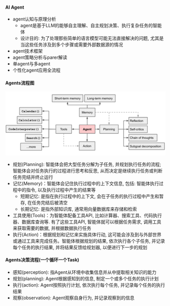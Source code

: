 #### AI Agent
- agent认知与原理分析
  - agent是基于LLM的能够自主理解、自主规划决策、执行复杂任务的智能体
  - 设计目的: 为了处理那些简单的语言模型可能无法直接解决的问题, 尤其是当这些任务涉及到多个步骤或需要外部数据源的情况
- agent技术框架
- agent策略分析与parer解读
- 单agent与多agent
- 个性化agent应用全流程


####  Agents流程图

![agents_flow.png](agents_flow.png)
- 规划(Planning): 智能体会把大型任务分解为子任务, 并规划执行任务的流程; 智能体会对任务执行的过程进行思考和反思, 从而决定是继续执行任务或判断任务完结并终止运行
- 记忆(Memory)：智能体会记住执行过程中的上下文信息, 包括: 智能体执行过程中的指令, 以及执行过程中产生的结果等
  - 短期记忆: 是指在执行过程中的上下文, 会在子任务的执行过程中产生和暂存, 在任务完结后被清空
  - 长期记忆: 是指外部知识库, 通常用向量数据库来存储和检索
- 工具使用(Tools)：为智能体配备工具API, 比如计算器、搜索工具、代码执行器、数据库查询等. 有了这些工具API, 智能体就可以根据任务需求, 调用工具来获取需要的数据, 并根据数据执行任务
- 执行(Action)：根据规划和记忆来实施具体行动, 这可能会涉及到与外部世界或通过工具来完成任务。智能体根据规划的结果, 依次执行各个子任务, 并记录每个任务的执行结果, 并将结果反馈给规划器, 以便进行下一步的规划

#### Agents决策流程(一个循环一个Task)
- 感知(perception): 指Agent从环境中收集信息并从中提取相关知识的能力
- 规划(planning): Agent根据感知到的信息, 制定一个或多个任务的执行计划
- 执行(action): Agent按照执行计划, 依次执行每个任务, 并记录每个任务的执行结果
- 观察(observation): Agent观察自身行为, 并记录观察到的信息
